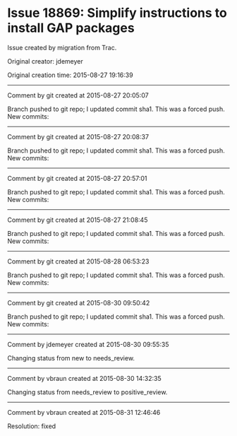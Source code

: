 # Issue 18869: Simplify instructions to install GAP packages

Issue created by migration from Trac.

Original creator: jdemeyer

Original creation time: 2015-08-27 19:16:39




---

Comment by git created at 2015-08-27 20:05:07

Branch pushed to git repo; I updated commit sha1. This was a forced push. New commits:


---

Comment by git created at 2015-08-27 20:08:37

Branch pushed to git repo; I updated commit sha1. This was a forced push. New commits:


---

Comment by git created at 2015-08-27 20:57:01

Branch pushed to git repo; I updated commit sha1. This was a forced push. New commits:


---

Comment by git created at 2015-08-27 21:08:45

Branch pushed to git repo; I updated commit sha1. This was a forced push. New commits:


---

Comment by git created at 2015-08-28 06:53:23

Branch pushed to git repo; I updated commit sha1. This was a forced push. New commits:


---

Comment by git created at 2015-08-30 09:50:42

Branch pushed to git repo; I updated commit sha1. This was a forced push. New commits:


---

Comment by jdemeyer created at 2015-08-30 09:55:35

Changing status from new to needs_review.


---

Comment by vbraun created at 2015-08-30 14:32:35

Changing status from needs_review to positive_review.


---

Comment by vbraun created at 2015-08-31 12:46:46

Resolution: fixed

